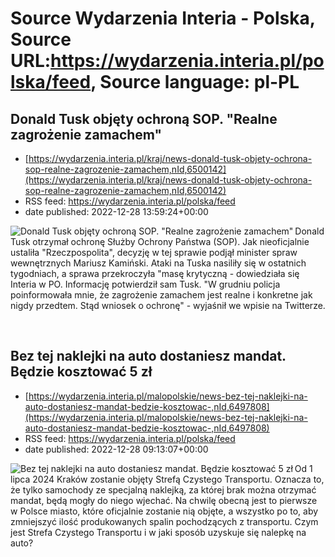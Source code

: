 # Source Wydarzenia Interia - Polska, Source URL:https://wydarzenia.interia.pl/polska/feed, Source language: pl-PL

## Donald Tusk objęty ochroną SOP. "Realne zagrożenie zamachem"
 - [https://wydarzenia.interia.pl/kraj/news-donald-tusk-objety-ochrona-sop-realne-zagrozenie-zamachem,nId,6500142](https://wydarzenia.interia.pl/kraj/news-donald-tusk-objety-ochrona-sop-realne-zagrozenie-zamachem,nId,6500142)
 - RSS feed: https://wydarzenia.interia.pl/polska/feed
 - date published: 2022-12-28 13:59:24+00:00

<p><a href="https://wydarzenia.interia.pl/kraj/news-donald-tusk-objety-ochrona-sop-realne-zagrozenie-zamachem,nId,6500142"><img align="left" alt="Donald Tusk objęty ochroną SOP. &quot;Realne zagrożenie zamachem&quot; " src="https://i.iplsc.com/donald-tusk-objety-ochrona-sop-realne-zagrozenie-zamachem/000GJQG7YIMMBOHC-C321.jpg" /></a>Donald Tusk otrzymał ochronę Służby Ochrony Państwa (SOP). Jak nieoficjalnie ustaliła &quot;Rzeczpospolita&quot;, decyzję w tej sprawie podjął minister spraw wewnętrznych Mariusz Kamiński. Ataki na Tuska nasiliły się w ostatnich tygodniach, a sprawa przekroczyła &quot;masę krytyczną - dowiedziała się Interia w PO. Informację potwierdził sam Tusk. &quot;W grudniu policja poinformowała mnie, że zagrożenie zamachem jest realne i konkretne jak nigdy przedtem. Stąd wniosek o ochronę&quot; - wyjaśnił we wpisie na Twitterze. </p><br clear="all" />

## Bez tej naklejki na auto dostaniesz mandat. Będzie kosztować 5 zł
 - [https://wydarzenia.interia.pl/malopolskie/news-bez-tej-naklejki-na-auto-dostaniesz-mandat-bedzie-kosztowac-,nId,6497808](https://wydarzenia.interia.pl/malopolskie/news-bez-tej-naklejki-na-auto-dostaniesz-mandat-bedzie-kosztowac-,nId,6497808)
 - RSS feed: https://wydarzenia.interia.pl/polska/feed
 - date published: 2022-12-28 09:13:07+00:00

<p><a href="https://wydarzenia.interia.pl/malopolskie/news-bez-tej-naklejki-na-auto-dostaniesz-mandat-bedzie-kosztowac-,nId,6497808"><img align="left" alt="Bez tej naklejki na auto dostaniesz mandat. Będzie kosztować 5 zł" src="https://i.iplsc.com/bez-tej-naklejki-na-auto-dostaniesz-mandat-bedzie-kosztowac/0003B9K3J56C98FI-C321.jpg" /></a>Od 1 lipca 2024 Kraków zostanie objęty Strefą Czystego Transportu. Oznacza to, że tylko samochody ze specjalną naklejką, za której brak można otrzymać mandat, będą mogły do niego wjechać. Na chwilę obecną jest to pierwsze w Polsce miasto, które oficjalnie zostanie nią objęte, a wszystko po to, aby zmniejszyć ilość produkowanych spalin pochodzących z transportu. Czym jest Strefa Czystego Transportu i w jaki sposób uzyskuje się nalepkę na auto?</p><br clear="all" />
